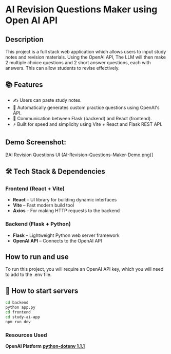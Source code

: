 # AI Revision Questions Maker using Open AI API 


## Description 

This project is a full stack web application which allows users to input study notes and revision materials. Using the OpenAI API, The LLM will then make 2 multiple choice questions and 2 short answer questions, each with answers. This can allow students to revise effectively. 


## 📚 Features

- ✍️ Users can paste study notes.
- 🤖 Automatically generates custom practice questions using OpenAI's API.
- 🔄 Communication between Flask (backend) and React (frontend).
- ⚡ Built for speed and simplicity using Vite + React and Flask REST API.

## Demo Screenshot: 
[!AI Revision Questions UI (AI-Revision-Questions-Maker-Demo.png)]

## 🛠️ Tech Stack & Dependencies

### **Frontend** (React + Vite)
- **React** – UI library for building dynamic interfaces
- **Vite** – Fast modern build tool
- **Axios** – For making HTTP requests to the backend

### **Backend** (Flask + Python)
- **Flask** – Lightweight Python web server framework
- **OpenAI API** – Connects to the OpenAI API

## How to run and use 

To run this project, you will require an OpenAI API key, which you will need to add to the .env file. 

## 🚀 How to start servers

```bash
cd backend 
python app.py 
cd frontend
cd study-ai-app
npm run dev
```

### Resources Used 

**OpenAI Platform** 
**[python-dotenv 1.1.1](https://pypi.org/project/python-dotenv/)** 
